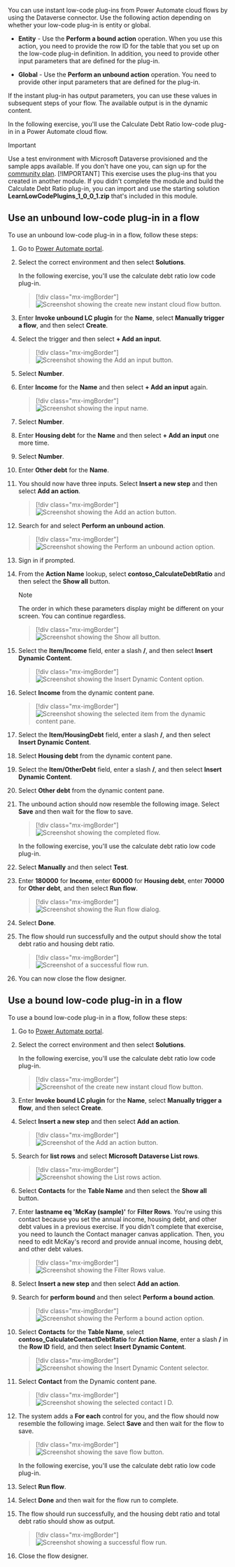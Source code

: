 You can use instant low-code plug-ins from Power Automate cloud flows by using the Dataverse connector. Use the following action depending on whether your low-code plug-in is entity or global.

- **Entity** - Use the **Perform a bound action** operation. When you use this action, you need to provide the row ID for the table that you set up on the low-code plug-in definition. In addition, you need to provide other input parameters that are defined for the plug-in.

- **Global** - Use the **Perform an unbound action** operation. You need to provide other input parameters that are defined for the plug-in.

If the instant plug-in has output parameters, you can use these values in subsequent steps of your flow. The available output is in the dynamic content.

In the following exercise, you'll use the Calculate Debt Ratio low-code plug-in in a Power Automate cloud flow.


> [!IMPORTANT]
> Use a test environment with Microsoft Dataverse provisioned and the sample apps available. If you don't have one you, can sign up for the [community plan](https://powerapps.microsoft.com/communityplan/?azure-portal=true).
> [!IMPORTANT]
> This exercise uses the plug-ins that you created in another module. If you didn't complete the module and build the Calculate Debt Ratio plug-in, you can import and use the starting solution **LearnLowCodePlugins_1_0_0_1.zip** that's included in this module.

## Use an unbound low-code plug-in in a flow
To use an unbound low-code plug-in in a flow, follow these steps:

1. Go to [Power Automate portal](https://make.powerautomate.com/?azure-portal=true).

1. Select the correct environment and then select **Solutions**.

	 In the following exercise, you'll use the calculate debt ratio low code plug-in.
    > [!div class="mx-imgBorder"]
    > ![Screenshot showing the create new instant cloud flow button.](../media/instant-cloud-flow.svg)
1. Enter **Invoke unbound LC plugin** for the **Name**, select **Manually trigger a flow**, and then select **Create**.

1. Select the trigger and then select **+ Add an input**.

    > [!div class="mx-imgBorder"]
    > ![Screenshot showing the Add an input button.](../media/add-input.svg)
1. Select **Number**.

1. Enter **Income** for the **Name** and then select **+ Add an input** again.

    > [!div class="mx-imgBorder"]
    > ![Screenshot showing the input name.](../media/input-name.svg)
1. Select **Number**.

1. Enter **Housing debt** for the **Name** and then select **+ Add an input** one more time.

1. Select **Number**.

1. Enter **Other debt** for the **Name**.

1. You should now have three inputs. Select **Insert a new step** and then select **Add an action**.

    > [!div class="mx-imgBorder"]
    > ![Screenshot showing the Add an action button.](../media/add-action-button.svg)
1. Search for and select **Perform an unbound action**.

    > [!div class="mx-imgBorder"]
    > ![Screenshot showing the Perform an unbound action option.](../media/unbound-action.svg)
1. Sign in if prompted.

1. From the **Action Name** lookup, select **contoso_CalculateDebtRatio** and then select the **Show all** button.

	> [!NOTE]
	> The order in which these parameters display might be different on your screen. You can continue regardless.

    > [!div class="mx-imgBorder"]
    > ![Screenshot showing the Show all button.](../media/show-all.svg)

1. Select the **Item/Income** field, enter a slash **/**, and then select **Insert Dynamic Content**.

    > [!div class="mx-imgBorder"]
    > ![Screenshot showing the Insert Dynamic Content option.](../media/insert-dynamic.svg)
1. Select **Income** from the dynamic content pane.

    > [!div class="mx-imgBorder"]
    > ![Screenshot showing the selected item from the dynamic content pane.](../media/income.svg)
1. Select the **Item/HousingDebt** field, enter a slash **/**, and then select **Insert Dynamic Content**.

1. Select **Housing debt** from the dynamic content pane.

1. Select the **Item/OtherDebt** field, enter a slash **/**, and then select **Insert Dynamic Content**.

1. Select **Other debt** from the dynamic content pane.

1. The unbound action should now resemble the following image. Select **Save** and then wait for the flow to save.

    > [!div class="mx-imgBorder"]
    > ![Screenshot showing the completed flow.](../media/completed-flow.svg)
	
     In the following exercise, you'll use the calculate debt ratio low code plug-in.

1. Select **Manually** and then select **Test**.

1. Enter **180000** for **Income**, enter **60000** for **Housing debt**, enter **70000** for **Other debt**, and then select **Run flow**.

    > [!div class="mx-imgBorder"]
    > ![Screenshot showing the Run flow dialog.](../media/run-flow-dialog.svg)
1. Select **Done**.

1. The flow should run successfully and the output should show the total debt ratio and housing debt ratio.

    > [!div class="mx-imgBorder"]
    > ![Screenshot of a successful flow run.](../media/successful-run.png)
1. You can now close the flow designer.

## Use a bound low-code plug-in in a flow
To use a bound low-code plug-in in a flow, follow these steps:

1. Go to [Power Automate portal](https://make.powerautomate.com/?azure-portal=true).

1. Select the correct environment and then select **Solutions**.

	In the following exercise, you'll use the calculate debt ratio low code plug-in.

    > [!div class="mx-imgBorder"]
    > ![Screenshot of the create new instant cloud flow button.](../media/instant-cloud-flow.svg)
1. Enter **Invoke bound LC plugin** for the **Name**, select **Manually trigger a flow**, and then select **Create**.

1. Select **Insert a new step** and then select **Add an action**.

    > [!div class="mx-imgBorder"]
    > ![Screenshot of the Add an action button.](../media/add-action.svg)
1. Search for **list rows** and select **Microsoft Dataverse List rows**.

    > [!div class="mx-imgBorder"]
    > ![Screenshot showing the List rows action.](../media/list-rows-action.svg)
1. Select **Contacts** for the **Table Name** and then select the **Show all** button.

1. Enter **lastname eq 'McKay (sample)'** for **Filter Rows**. You're using this contact because you set the annual income, housing debt, and other debt values in a previous exercise. If you didn't complete that exercise, you need to launch the Contact manager canvas application. Then, you need to edit McKay's record and provide annual income, housing debt, and other debt values.

    > [!div class="mx-imgBorder"]
    > ![Screenshot showing the Filter Rows value.](../media/filter-rows.svg)
1. Select **Insert a new step** and then select **Add an action**.

1. Search for **perform bound** and then select **Perform a bound action**.

    > [!div class="mx-imgBorder"]
    > ![Screenshot showing the Perform a bound action option.](../media/bound-action.svg)
1. Select **Contacts** for the **Table Name**, select **contoso_CalculateContactDebtRatio** for **Action Name**, enter a slash **/** in the **Row ID** field, and then select **Insert Dynamic Content**.

    > [!div class="mx-imgBorder"]
    > ![Screenshot showing the Insert Dynamic Content selector.](../media/dynamic-content-selector.svg)
1. Select **Contact** from the Dynamic content pane.

    > [!div class="mx-imgBorder"]
    > ![Screenshot showing the selected contact I D.](../media/contact-id.svg)
1. The system adds a **For each** control for you, and the flow should now resemble the following image. Select **Save** and then wait for the flow to save.

    > [!div class="mx-imgBorder"]
    > ![Screenshot showing the save flow button.](../media/save-flow.svg)
	
    In the following exercise, you'll use the calculate debt ratio low code plug-in.

1. Select **Run flow**.

1. Select **Done** and then wait for the flow run to complete.

1. The flow should run successfully, and the housing debt ratio and total debt ratio should show as output.

    > [!div class="mx-imgBorder"]
    > ![Screenshot showing a successful flow run.](../media/successful-flow-run.png)

1. Close the flow designer.
